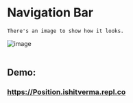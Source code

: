 # Navigation Bar

`There's an image to show how it looks.`

<img src="https://www.linkpicture.com/q/nav_2.png"  alt="image"><br><br>

## Demo:

### https://Position.ishitverma.repl.co